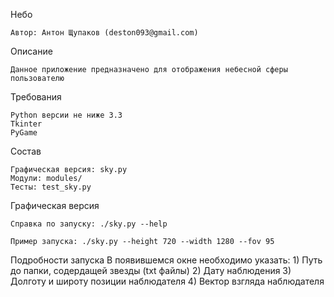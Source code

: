 ﻿Небо

	Автор: Антон Щупаков (deston093@gmail.com)


Описание

	Данное приложение предназначено для отображения небесной сферы пользователю


Требования

	Python версии не ниже 3.3
	Tkinter
	PyGame


Состав

	Графическая версия: sky.py
	Модули: modules/
	Тесты: test_sky.py


Графическая версия
	
	Справка по запуску: ./sky.py --help

	Пример запуска: ./sky.py --height 720 --width 1280 --fov 95


Подробности запуска
	В появившемся окне необходимо указать:
		1) Путь до папки, содердащей звезды (txt файлы)
		2) Дату наблюдения
		3) Долготу и широту позиции наблюдателя
		4) Вектор взгляда наблюдателя
